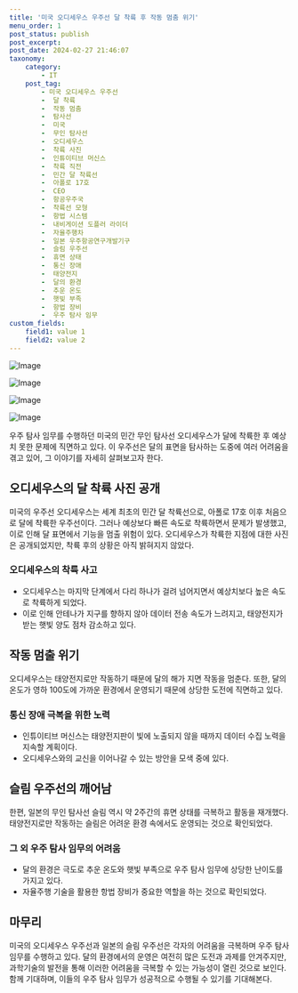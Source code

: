 ```yaml
---
title: '미국 오디세우스 우주선 달 착륙 후 작동 멈춤 위기'
menu_order: 1
post_status: publish
post_excerpt: 
post_date: 2024-02-27 21:46:07
taxonomy:
    category:
        - IT
    post_tag:
        - 미국 오디세우스 우주선
        -  달 착륙
        -  작동 멈춤
        -  탐사선
        -  미국
        -  무인 탐사선
        -  오디세우스
        -  착륙 사진
        -  인튜이티브 머신스
        -  착륙 직전
        -  민간 달 착륙선
        -  아폴로 17호
        -  CEO
        -  항공우주국
        -  착륙선 모형
        -  항법 시스템
        -  내비게이션 도플러 라이더
        -  자율주행차
        -  일본 우주항공연구개발기구
        -  슬림 우주선
        -  휴면 상태
        -  통신 장애
        -  태양전지
        -  달의 환경
        -  추운 온도
        -  햇빛 부족
        -  항법 장비
        -  우주 탐사 임무
custom_fields:
    field1: value 1
    field2: value 2
---
```


![Image](https://imgnews.pstatic.net/image/028/2024/02/27/0002678544_001_20240227111310882.jpg?type=w647)

![Image](https://imgnews.pstatic.net/image/028/2024/02/27/0002678544_002_20240227111310913.jpg?type=w647)

![Image](https://imgnews.pstatic.net/image/028/2024/02/27/0002678544_003_20240227111310937.jpg?type=w647)

![Image](https://imgnews.pstatic.net/image/028/2024/02/27/0002678544_004_20240227111310966.jpg?type=w647)

우주 탐사 임무를 수행하던 미국의 민간 무인 탐사선 오디세우스가 달에 착륙한 후 예상치 못한 문제에 직면하고 있다. 이 우주선은 달의 표면을 탐사하는 도중에 여러 어려움을 겪고 있어, 그 이야기를 자세히 살펴보고자 한다.
## 오디세우스의 달 착륙 사진 공개
미국의 우주선 오디세우스는 세계 최초의 민간 달 착륙선으로, 아폴로 17호 이후 처음으로 달에 착륙한 우주선이다. 그러나 예상보다 빠른 속도로 착륙하면서 문제가 발생했고, 이로 인해 달 표면에서 기능을 멈출 위험이 있다. 오디세우스가 착륙한 지점에 대한 사진은 공개되었지만, 착륙 후의 상황은 아직 밝혀지지 않았다.
### 오디세우스의 착륙 사고
- 오디세우스는 마지막 단계에서 다리 하나가 걸려 넘어지면서 예상치보다 높은 속도로 착륙하게 되었다.
- 이로 인해 안테나가 지구를 향하지 않아 데이터 전송 속도가 느려지고, 태양전지가 받는 햇빛 양도 점차 감소하고 있다.
## 작동 멈출 위기
오디세우스는 태양전지로만 작동하기 때문에 달의 해가 지면 작동을 멈춘다. 또한, 달의 온도가 영하 100도에 가까운 환경에서 운영되기 때문에 상당한 도전에 직면하고 있다.
### 통신 장애 극복을 위한 노력
- 인튜이티브 머신스는 태양전지판이 빛에 노출되지 않을 때까지 데이터 수집 노력을 지속할 계획이다.
- 오디세우스와의 교신을 이어나갈 수 있는 방안을 모색 중에 있다.
## 슬림 우주선의 깨어남
한편, 일본의 무인 탐사선 슬림 역시 약 2주간의 휴면 상태를 극복하고 활동을 재개했다. 태양전지로만 작동하는 슬림은 어려운 환경 속에서도 운영되는 것으로 확인되었다.
### 그 외 우주 탐사 임무의 어려움
- 달의 환경은 극도로 추운 온도와 햇빛 부족으로 우주 탐사 임무에 상당한 난이도를 가지고 있다.
- 자율주행 기술을 활용한 항법 장비가 중요한 역할을 하는 것으로 확인되었다.
## 마무리
미국의 오디세우스 우주선과 일본의 슬림 우주선은 각자의 어려움을 극복하며 우주 탐사 임무를 수행하고 있다. 달의 환경에서의 운영은 여전히 많은 도전과 과제를 안겨주지만, 과학기술의 발전을 통해 이러한 어려움을 극복할 수 있는 가능성이 열린 것으로 보인다. 함께 기대하며, 이들의 우주 탐사 임무가 성공적으로 수행될 수 있기를 기대해본다.
